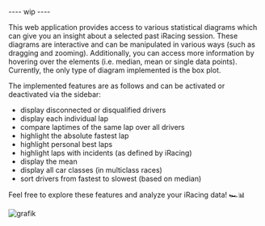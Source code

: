 ---- wip ----

This web application provides access to various statistical diagrams which can give you an insight about a selected past iRacing session. These diagrams are interactive and can be manipulated in various ways (such as dragging and zooming). Additionally, you can access more information by hovering over the elements (i.e. median, mean or single data points). Currently, the only type of diagram implemented is the box plot.

The implemented features are as follows and can be activated or deactivated via the sidebar:
- display disconnected or disqualified drivers
- display each individual lap
- compare laptimes of the same lap over all drivers
- highlight the absolute fastest lap
- highlight personal best laps
- highlight laps with incidents (as defined by iRacing)
- display the mean
- display all car classes (in multiclass races)
- sort drivers from fastest to slowest (based on median)

Feel free to explore these features and analyze your iRacing data! 🏎️📊

![grafik](https://github.com/floriannr24/iRacing_WebApp/assets/104857253/ca0f968f-8904-4c6f-b192-bdbe36db9ac8)


